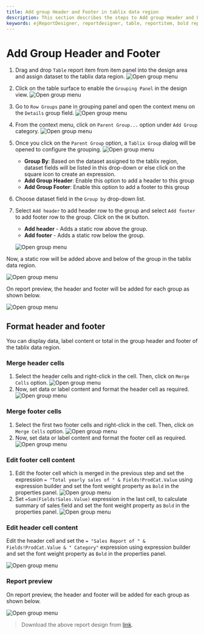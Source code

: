 ```yaml
---
title: Add group Header and Footer in tablix data region
description: This section describes the steps to Add group Header and Footer in tablix data region with Bold Report Designer.
keywords: ejReportDesigner, reportdesigner, table, reportitem, bold reports, documentation, help, ej, user guide, demo, samples, bold reports, bold reporting
---
```


# Add Group Header and Footer

1. Drag and drop `Table` report item from item panel into the design area and assign dataset to the tablix data region.
   ![Open group menu](/static/assets/on-premise/images/report-designer/report-items/tablix-add-header-and-footer/select-tablix-data-region-in-design-area-to-header.png '#width=355px')
2. Click on the table surface to enable the `Grouping Panel` in the design view.
   ![Open group menu](/static/assets/on-premise/images/report-designer/report-items/tablix-add-header-and-footer/enable-grouping-panel.png '#width=385px')
3. Go to `Row Groups` pane in grouping panel and open the context menu on the `Details` group field.
   ![Open group menu](/static/assets/on-premise/images/report-designer/report-items/tablix-add-header-and-footer/open-context-menu-in-details-group.png '#width=385px')
4. From the context menu, click on `Parent Group...` option under `Add Group` category.
   ![Open group menu](/static/assets/on-premise/images/report-designer/report-items/tablix-add-header-and-footer/click-on-parent-group-option.png '#width=385px')
5. Once you click on the `Parent Group` option, a `Tablix Group` dialog will be opened to configure the grouping.
   ![Open group menu](/static/assets/on-premise/images/report-designer/report-items/tablix-add-header-and-footer/tablix-group-dialog.png '#width=385px')

    * **Group By**: Based on the dataset assigned to the tablix region, dataset fields will be listed in this drop-down or else click on the square icon to create an expression.
    * **Add Group Header**: Enable this option to add a header to this group
    * **Add Group Footer**: Enable this option to add a footer to this group
6. Choose dataset field in the `Group by` drop-down list.
7. Select `Add header` to add header row to the group and select `Add footer` to add footer row to the group. Click on the `OK` button.
    * **Add header** - Adds a static row above the group.
    * **Add footer** - Adds a static row below the group.

    ![Open group menu](/static/assets/on-premise/images/report-designer/report-items/tablix-add-header-and-footer/enable-header-and-footer-in-group-dialog.png '#width=385px')

Now, a static row will be added above and below of the group in the tablix data region.

![Open group menu](/static/assets/on-premise/images/report-designer/report-items/tablix-add-header-and-footer/header-and-footer-output.png '#width=355px')

On report preview, the header and footer will be added for each group as shown below.

![Open group menu](/static/assets/on-premise/images/report-designer/report-items/tablix-add-header-and-footer/header-and-footer-preview.png '#width=425px')

## Format header and footer

You can display data, label content or total in the group header and footer of the tablix data region.

### Merge header cells

1. Select the header cells and right-click in the cell. Then, click on `Merge Cells` option.
   ![Open group menu](/static/assets/on-premise/images/report-designer/report-items/tablix-add-header-and-footer/merge-header-cells.png '#width=385px')
2. Now, set data or label content and format the header cell as required.
   ![Open group menu](/static/assets/on-premise/images/report-designer/report-items/tablix-add-header-and-footer/merge-header-cells-output.png '#width=385px')

### Merge footer cells

1. Select the first two footer cells and right-click in the cell. Then, click on `Merge Cells` option.
   ![Open group menu](/static/assets/on-premise/images/report-designer/report-items/tablix-add-header-and-footer/merge-footer-cell.png '#width=385px')
2. Now, set data or label content and format the footer cell as required.
   ![Open group menu](/static/assets/on-premise/images/report-designer/report-items/tablix-add-header-and-footer/merge-footer-cell-output.png '#width=385px')

### Edit footer cell content

1. Edit the footer cell which is merged in the previous step and set the expression `= "Total yearly sales of " & Fields!ProdCat.Value` using expression builder and set the font weight property as `Bold` in the properties panel.
   ![Open group menu](/static/assets/on-premise/images/report-designer/report-items/tablix-add-header-and-footer/set-expression-in-footer.png '#width=385px')
2. Set `=Sum(Fields!Sales.Value)` expression in the last cell, to calculate summary of sales field and set the font weight property as `Bold` in the properties panel.
   ![Open group menu](/static/assets/on-premise/images/report-designer/report-items/tablix-add-header-and-footer/assign-summary-field.png '#width=385px')

### Edit header cell content

Edit the header cell and set the `= "Sales Report of " & Fields!ProdCat.Value & " Category"` expression using expression builder and set the font weight property as `Bold` in the properties panel.

![Open group menu](/static/assets/on-premise/images/report-designer/report-items/tablix-add-header-and-footer/set-expression-in-header.png '#width=385px')

### Report preview

On report preview, the header and footer will be added for each group as shown below.

![Open group menu](/static/assets/on-premise/images/report-designer/report-items/tablix-add-header-and-footer/header-and-footer-with-value.png '#width=425px')

> Download the above report design from [link](https://github.com/boldreports/resources/tree/master/docs/report-designer/tablix/add-group-header-and-footer-in-tablix-data-region.rdl).